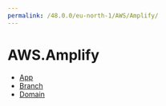 ```yaml
---
permalink: /48.0.0/eu-north-1/AWS/Amplify/
---
```


# AWS.Amplify



* [App](App.md)
* [Branch](Branch.md)
* [Domain](Domain.md)